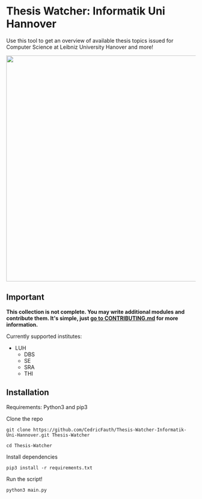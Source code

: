 # Thesis Watcher: Informatik Uni Hannover

Use this tool to get an overview of available thesis topics issued for Computer Science at Leibniz University Hanover and more!

<img src="https://user-images.githubusercontent.com/25117793/119224894-f1706080-bb00-11eb-875c-dc5c81eaf987.png" width="600">

## Important
**This collection is not complete. You may write additional modules and contribute them. It's simple, just [go to CONTRIBUTING.md](/CONTRIBUTING.md) for more information.**

Currently supported institutes:
- LUH
  - DBS
  - SE
  - SRA 
  - THI

## Installation
Requirements: Python3 and pip3

Clone the repo
```
git clone https://github.com/CedricFauth/Thesis-Watcher-Informatik-Uni-Hannover.git Thesis-Watcher

cd Thesis-Watcher
```

Install dependencies
```
pip3 install -r requirements.txt
```

Run the script!
```
python3 main.py
```
